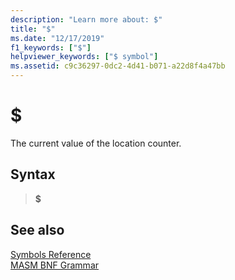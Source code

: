 ```yaml
---
description: "Learn more about: $"
title: "$"
ms.date: "12/17/2019"
f1_keywords: ["$"]
helpviewer_keywords: ["$ symbol"]
ms.assetid: c9c36297-0dc2-4d41-b071-a22d8f4a47bb
---
```

# $

The current value of the location counter.

## Syntax

> **$**

## See also

[Symbols Reference](symbols-reference.md)\
[MASM BNF Grammar](masm-bnf-grammar.md)
